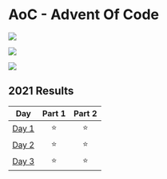 # AoC - Advent Of Code

![](https://img.shields.io/badge/day%20📅-3-blue)

![](https://img.shields.io/badge/stars%20⭐-6-yellow)

![](https://img.shields.io/badge/days%20completed-3-red)

<!--- advent_readme_stars table --->
## 2021 Results

| Day | Part 1 | Part 2 |
| :---: | :---: | :---: |
| [Day 1](https://adventofcode.com/2021/day/1) | ⭐ | ⭐ |
| [Day 2](https://adventofcode.com/2021/day/2) | ⭐ | ⭐ |
| [Day 3](https://adventofcode.com/2021/day/3) | ⭐ | ⭐ |
<!--- advent_readme_stars table --->
